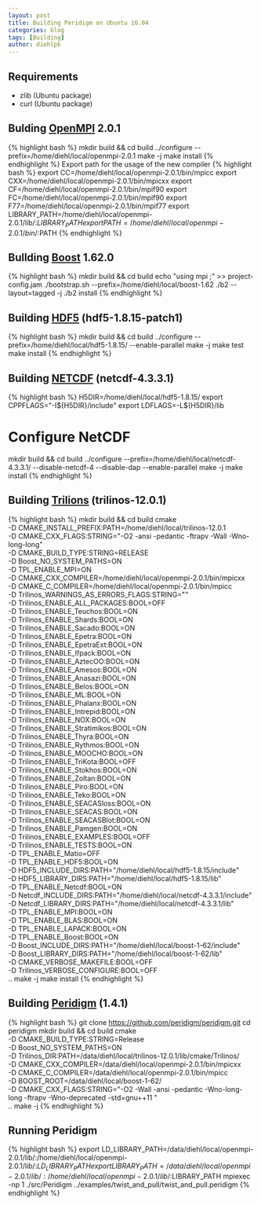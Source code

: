 ```yaml
---
layout: post
title: Building Peridigm on Ubuntu 16.04
categories: blog
tags: [Building]
author: diehlpk
---
```


## Requirements

* zlib  (Ubuntu package)
* curl (Ubuntu package)

## Bulding [OpenMPI](http://www.open-mpi.de/software/ompi/v2.0/) 2.0.1
{% highlight bash %}
mkdir build && cd build
../configure --prefix=/home/diehl/local/openmpi-2.0.1
make -j
make install
{% endhighlight %}
Export path for the usage of the new compiler
{% highlight bash %}
export CC=/home/diehl/local/openmpi-2.0.1/bin/mpicc 
export CXX=/home/diehl/local/openmpi-2.0.1/bin/mpicxx
export CF=/home/diehl/local/openmpi-2.0.1/bin/mpif90 
export FC=/home/diehl/local/openmpi-2.0.1/bin/mpif90 
export F77=/home/diehl/local/openmpi-2.0.1/bin/mpif77
export LIBRARY_PATH=/home/diehl/local/openmpi-2.0.1/lib/:${LIBRARY_PATH}
export PATH=/home/diehl/local/openmpi-2.0.1/bin/:$PATH
{% endhighlight %}

## Bullding [Boost](http://www.boost.org/users/download/) 1.62.0
{% highlight bash %}
mkdir build && cd build
echo "using mpi ;" >> project-config.jam
./bootstrap.sh --prefix=/home/diehl/local/boost-1.62
./b2 --layout=tagged -j 
./b2 install
{% endhighlight %}

## Building [HDF5](https://www.hdfgroup.org/downloads/index.html) (hdf5-1.8.15-patch1)
{% highlight bash %}
mkdir build && cd build
../configure --prefix=/home/diehl/local/hdf5-1.8.15/ --enable-parallel 
make -j 
make test
make install
{% endhighlight %}

## Building [NETCDF](https://www.unidata.ucar.edu/downloads/netcdf/index.jsp) (netcdf-4.3.3.1) 
{% highlight bash %}
H5DIR=/home/diehl/local/hdf5-1.8.15/ 
export CPPFLAGS="-I${H5DIR}/include" 
export LDFLAGS=-L${H5DIR}/lib 
# Configure NetCDF 
mkdir build && cd build
../configure --prefix=/home/diehl/local/netcdf-4.3.3.1/  --disable-netcdf-4 --disable-dap --enable-parallel 
make -j
make install
{% endhighlight %}

## Building [Trilions](https://trilinos.org/download/) (trilinos-12.0.1)
{% highlight bash  %}
mkdir build && cd build
cmake \
-D CMAKE_INSTALL_PREFIX:PATH=/home/diehl/local/trilinos-12.0.1 \
-D CMAKE_CXX_FLAGS:STRING="-O2 -ansi -pedantic -ftrapv -Wall -Wno-long-long" \
-D CMAKE_BUILD_TYPE:STRING=RELEASE \
-D Boost_NO_SYSTEM_PATHS=ON \
-D TPL_ENABLE_MPI=ON \
-D CMAKE_CXX_COMPILER=/home/diehl/local/openmpi-2.0.1/bin/mpicxx \
-D CMAKE_C_COMPILER=/home/diehl/local/openmpi-2.0.1/bin/mpicc \
-D Trilinos_WARNINGS_AS_ERRORS_FLAGS:STRING="" \
-D Trilinos_ENABLE_ALL_PACKAGES:BOOL=OFF \
-D Trilinos_ENABLE_Teuchos:BOOL=ON \
-D Trilinos_ENABLE_Shards:BOOL=ON \
-D Trilinos_ENABLE_Sacado:BOOL=ON \
-D Trilinos_ENABLE_Epetra:BOOL=ON \
-D Trilinos_ENABLE_EpetraExt:BOOL=ON \
-D Trilinos_ENABLE_Ifpack:BOOL=ON \
-D Trilinos_ENABLE_AztecOO:BOOL=ON \
-D Trilinos_ENABLE_Amesos:BOOL=ON \
-D Trilinos_ENABLE_Anasazi:BOOL=ON \
-D Trilinos_ENABLE_Belos:BOOL=ON \
-D Trilinos_ENABLE_ML:BOOL=ON \
-D Trilinos_ENABLE_Phalanx:BOOL=ON \
-D Trilinos_ENABLE_Intrepid:BOOL=ON \
-D Trilinos_ENABLE_NOX:BOOL=ON \
-D Trilinos_ENABLE_Stratimikos:BOOL=ON \
-D Trilinos_ENABLE_Thyra:BOOL=ON \
-D Trilinos_ENABLE_Rythmos:BOOL=ON \
-D Trilinos_ENABLE_MOOCHO:BOOL=ON \
-D Trilinos_ENABLE_TriKota:BOOL=OFF \
-D Trilinos_ENABLE_Stokhos:BOOL=ON \
-D Trilinos_ENABLE_Zoltan:BOOL=ON \
-D Trilinos_ENABLE_Piro:BOOL=ON \
-D Trilinos_ENABLE_Teko:BOOL=ON \
-D Trilinos_ENABLE_SEACASIoss:BOOL=ON \
-D Trilinos_ENABLE_SEACAS:BOOL=ON \
-D Trilinos_ENABLE_SEACASBlot:BOOL=ON \
-D Trilinos_ENABLE_Pamgen:BOOL=ON \
-D Trilinos_ENABLE_EXAMPLES:BOOL=OFF \
-D Trilinos_ENABLE_TESTS:BOOL=ON \
-D TPL_ENABLE_Matio=OFF \
-D TPL_ENABLE_HDF5:BOOL=ON \
-D HDF5_INCLUDE_DIRS:PATH="/home/diehl/local/hdf5-1.8.15/include" \
-D HDF5_LIBRARY_DIRS:PATH="/home/diehl/local/hdf5-1.8.15/lib" \
-D TPL_ENABLE_Netcdf:BOOL=ON \
-D Netcdf_INCLUDE_DIRS:PATH="/home/diehl/local/netcdf-4.3.3.1/include" \
-D Netcdf_LIBRARY_DIRS:PATH="/home/diehl/local/netcdf-4.3.3.1/lib" \
-D TPL_ENABLE_MPI:BOOL=ON \
-D TPL_ENABLE_BLAS:BOOL=ON \
-D TPL_ENABLE_LAPACK:BOOL=ON \
-D TPL_ENABLE_Boost:BOOL=ON \
-D Boost_INCLUDE_DIRS:PATH="/home/diehl/local/boost-1-62/include" \
-D Boost_LIBRARY_DIRS:PATH="/home/diehl/local/boost-1-62/lib" \
-D CMAKE_VERBOSE_MAKEFILE:BOOL=OFF \
-D Trilinos_VERBOSE_CONFIGURE:BOOL=OFF \
..
make -j
make install
{% endhighlight %}

## Building [Peridigm](https://peridigm.sandia.gov/) (1.4.1) 
{% highlight bash %}
git clone https://github.com/peridigm/peridigm.git
cd peridigm
mkdir build && cd build
cmake \
-D CMAKE_BUILD_TYPE:STRING=Release \
-D Boost_NO_SYSTEM_PATHS=ON \
-D Trilinos_DIR:PATH=/data/diehl/local/trilinos-12.0.1/lib/cmake/Trilinos/ \
-D CMAKE_CXX_COMPILER=/data/diehl/local/openmpi-2.0.1/bin/mpicxx \
-D CMAKE_C_COMPILER=/data/diehl/local/openmpi-2.0.1/bin/mpicc \
-D BOOST_ROOT=/data/diehl/local/boost-1-62/ \
-D CMAKE_CXX_FLAGS:STRING="-O2 -Wall -ansi -pedantic -Wno-long-long -ftrapv -Wno-deprecated -std=gnu++11 " \
..
make -j
{% endhighlight %}

## Running Peridigm
{% highlight bash %}
export LD_LIBRARY_PATH=/data/diehl/local/openmpi-2.0.1/lib/:/home/diehl/local/openmpi-2.0.1/lib/:$LD_LIBRARY_PATH
export LIBRARY_PATH=/data/diehl/local/openmpi-2.0.1/lib/:/home/diehl/local/openmpi-2.0.1/lib/:$LIBRARY_PATH
 mpiexec -np 1 ./src/Peridigm ../examples/twist_and_pull/twist_and_pull.peridigm
{% endhighlight %}

